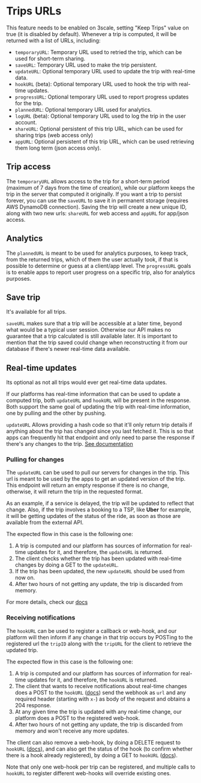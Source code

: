 # Trips URLs

This feature needs to be enabled on 3scale, setting "Keep Trips" value on true (it is disabled by default).
Whenever a trip is computed, it will be returned with a list of URLs, including:

- `temporaryURL`: Temporary URL used to retried the trip, which can be used for short-term sharing.
- `saveURL`: Temporary URL used to make the trip persistent.
- `updateURL`: Optional temporary URL used to update the trip with real-time data.
- `hookURL` (beta): Optional temporary URL used to hook the trip with real-time updates.
- `progressURL`: Optional temporary URL used to report progress updates for the trip.
- `plannedURL`: Optional temporary URL used for analytics.
- `logURL` (beta): Optional temporary URL used to log the trip in the user account.
- `shareURL`: Optional persistent of this trip URL, which can be used for sharing trips (web access only)
- `appURL`: Optional persistent of this trip URL, which can be used retrieving them long term (json access only).

## Trip access 

The `temporaryURL` allows access to the trip for a short-term period (maximum of 7 days from the time of creation), while our platform keeps the trip in the server that computed it originally.
If you want a trip to persist forever, you can use the `saveURL` to save it in permanent storage (requires AWS DynamoDB connection). Saving the trip will create a new unique ID, along with two new urls: `shareURL` for web access and `appURL` for app/json access.

## Analytics

The `plannedURL` is meant to be used for analytics purposes, to keep track, from the returned trips, which of them the user actually took, if that is possible to determine or guess at a client/app level.
The `progressURL` goals is to enable apps to report user progress on a specific trip, also for analytics purposes.

## Save trip

It's available for all trips.

`saveURL` makes sure that a trip will be accessible at a later time, beyond what would be a typical user session. 
Otherwise our API makes no guarantee that a trip calculated is still available later. 
It is important to mention that the trip saved could change when reconstructing it from our database if there's newer real-time data available. 

## Real-time updates

Its optional as not all trips would ever get real-time data updates.

If our platforms has real-time information that can be used to update a computed trip, both `updateURL` and `hookURL` will be present in the response.
Both support the same goal of updating the trip with real-time information, one by pulling and the other by pushing.

`updateURL` Allows providing a hash code so that it'll only return trip details if anything about the trip has changed since you last fetched it. 
This is so that apps can frequently hit that endpoint and only need to parse the response if there's any changes to the trip. 
[See documentation](/specs/#tag/Trips%2Fpaths%2F~1trip~1update~1%7Bid%7D%2Fget)

### Pulling for changes
 
The `updateURL` can be used to pull our servers for changes in the trip.
This url is meant to be used by the apps to get an updated version of the trip.
This endpoint will return an empty response if there is no change, otherwise, it will return the trip in the requested format.  

As an example, if a service is delayed, the trip will be updated to reflect that change. 
Also, if the trip involves a booking to a TSP, like **Uber** for example, it will be getting updates of the status of the ride, as soon as those are available from the external API.

The expected flow in this case is the following one:

1. A trip is computed and our platform has sources of information for real-time updates for it, and therefore, the `updateURL` is returned.
2. The client checks whether the trip has been updated with real-time changes by doing a GET to the `updateURL`.
3. If the trip has been updated, the new `updateURL` should be used from now on.
4. After two hours of not getting any update, the trip is discarded from memory.

For more details, check our [docs](/specs/#tag/Trips%2Fpaths%2F~1trip~1update~1%7Bid%7D%2Fget)

### Receiving notifications

The `hookURL` can be used to register a callback or web-hook, and our platform will then inform if any change in that trip occurs by POSTing to the registered url the `tripID` along with the `tripURL` for the client to retrieve the updated trip.

The expected flow in this case is the following one:

1. A trip is computed and our platform has sources of information for real-time updates for it, and therefore, the `hookURL` is returned.
2. The client that wants to receive notifications about real-time changes does a POST to the `hookURL` ([docs](/specs/#tag/Trips%2Fpaths%2F~1trip~1hook~1%7Bid%7D%2Fpost)) send the webhook as `url` and any required header (starting with `x-`) as body of the request and obtains a 204 response.
3. At any given time the trip is updated with any real-time change, our platform does a POST to the registered web-hook.
4. After two hours of not getting any update, the trip is discarded from memory and won't receive any more updates.

The client can also remove a web-hook, by doing a DELETE request to `hookURL` ([docs](/specs/#tag/Trips%2Fpaths%2F~1trip~1hook~1%7Bid%7D%2Fdelete)), and can also get the status of the hook (to confirm whether there is a hook already registered), by doing a GET to `hookURL` ([docs](/specs/#tag/Trips%2Fpaths%2F~1trip~1hook~1%7Bid%7D%2Fget)).

Note that only one web-hook per trip can be registered, and multiple calls to `hookURL` to register different web-hooks will override existing ones.

  
